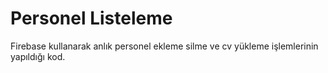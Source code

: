 # Personel Listeleme
 Firebase kullanarak anlık personel ekleme silme ve cv yükleme işlemlerinin yapıldığı kod.
